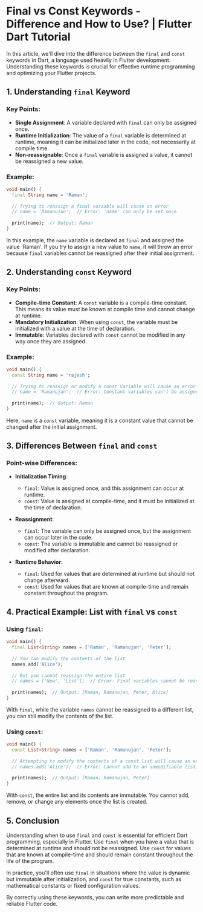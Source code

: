 # Final vs Const Keywords - Difference and How to Use? | Flutter Dart Tutorial

In this article, we'll dive into the difference between the `final` and `const` keywords in Dart, a language used heavily in Flutter development. Understanding these keywords is crucial for effective runtime programming and optimizing your Flutter projects.

## 1. **Understanding `final` Keyword**

### Key Points:

- **Single Assignment**: A variable declared with `final` can only be assigned once.
- **Runtime Initialization**: The value of a `final` variable is determined at runtime, meaning it can be initialized later in the code, not necessarily at compile time.
- **Non-reassignable**: Once a `final` variable is assigned a value, it cannot be reassigned a new value.

### Example:

```dart
void main() {
  final String name = 'Raman';
  
  // Trying to reassign a final variable will cause an error
  // name = 'Ramanujan';  // Error: 'name' can only be set once.
  
  print(name);  // Output: Raman
}
```

In this example, the `name` variable is declared as `final` and assigned the value 'Raman'. If you try to assign a new value to `name`, it will throw an error because `final` variables cannot be reassigned after their initial assignment.

## 2. **Understanding `const` Keyword**

### Key Points:

- **Compile-time Constant**: A `const` variable is a compile-time constant. This means its value must be known at compile time and cannot change at runtime.
- **Mandatory Initialization**: When using `const`, the variable must be initialized with a value at the time of declaration.
- **Immutable**: Variables declared with `const` cannot be modified in any way once they are assigned.

### Example:

```dart
void main() {
  const String name = 'rajesh';
  
  // Trying to reassign or modify a const variable will cause an error
  // name = 'Ramanujan';  // Error: Constant variables can't be assigned a value.
  
  print(name);  // Output: Raman
}
```

Here, `name` is a `const` variable, meaning it is a constant value that cannot be changed after the initial assignment.

## 3. **Differences Between `final` and `const`**

### Point-wise Differences:

- **Initialization Timing**:

  - `final`: Value is assigned once, and this assignment can occur at runtime.
  - `const`: Value is assigned at compile-time, and it must be initialized at the time of declaration.
- **Reassignment**:

  - `final`: The variable can only be assigned once, but the assignment can occur later in the code.
  - `const`: The variable is immutable and cannot be reassigned or modified after declaration.
- **Runtime Behavior**:

  - `final`: Used for values that are determined at runtime but should not change afterward.
  - `const`: Used for values that are known at compile-time and remain constant throughout the program.

## 4. **Practical Example: List with `final` vs `const`**

### Using `final`:

```dart
void main() {
  final List<String> names = ['Raman', 'Ramanujan', 'Peter'];
  
  // You can modify the contents of the list
  names.add('Alice');
  
  // But you cannot reassign the entire list
  // names = ['New', 'List'];  // Error: Final variables cannot be reassigned.
  
  print(names);  // Output: [Raman, Ramanujan, Peter, Alice]
}
```

With `final`, while the variable `names` cannot be reassigned to a different list, you can still modify the contents of the list.

### Using `const`:

```dart
void main() {
  const List<String> names = ['Raman', 'Ramanujan', 'Peter'];
  
  // Attempting to modify the contents of a const list will cause an error
  // names.add('Alice');  // Error: Cannot add to an unmodifiable list.
  
  print(names);  // Output: [Raman, Ramanujan, Peter]
}
```

With `const`, the entire list and its contents are immutable. You cannot add, remove, or change any elements once the list is created.

## 5. **Conclusion**

Understanding when to use `final` and `const` is essential for efficient Dart programming, especially in Flutter. Use `final` when you have a value that is determined at runtime and should not be reassigned. Use `const` for values that are known at compile-time and should remain constant throughout the life of the program.

In practice, you'll often use `final` in situations where the value is dynamic but immutable after initialization, and `const` for true constants, such as mathematical constants or fixed configuration values.

By correctly using these keywords, you can write more predictable and reliable Flutter code.

